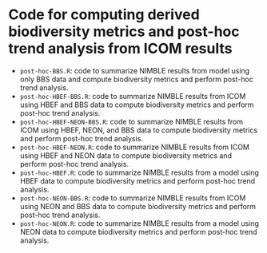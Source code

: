 # Code for computing derived biodiversity metrics and post-hoc trend analysis from ICOM results

+ `post-hoc-BBS.R`: code to summarize NIMBLE results from model using only BBS data and compute biodiversity metrics and perform post-hoc trend analysis.
+ `post-hoc-HBEF-BBS.R`: code to summarize NIMBLE results from ICOM using HBEF and BBS data to compute biodiversity metrics and perform post-hoc trend analysis.
+ `post-hoc-HBEF-NEON-BBS.R`: code to summarize NIMBLE results from ICOM using HBEF, NEON, and BBS data to compute biodiversity metrics and perform post-hoc trend analysis.
+ `post-hoc-HBEF-NEON.R`: code to summarize NIMBLE results from ICOM using HBEF and NEON data to compute biodiversity metrics and perform post-hoc trend analysis.
+ `post-hoc-HBEF.R`: code to summarize NIMBLE results from a model using HBEF data to compute biodiversity metrics and perform post-hoc trend analysis.
+ `post-hoc-NEON-BBS.R`: code to summarize NIMBLE results from ICOM using NEON and BBS data to compute biodiversity metrics and perform post-hoc trend analysis.
+ `post-hoc-NEON.R`: code to summarize NIMBLE results from a model using NEON data to compute biodiversity metrics and perform post-hoc trend analysis.

